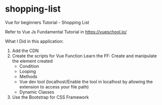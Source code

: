 # shopping-list
Vue for beginners Tutorial - Shopping List

Refer to Vue Js Fundamental Tutorial in https://vueschool.io/

What I Did in this application:
1. Add the CDN
2. Create the scripts for Vue Function
      Learn the FF: Create and manipulate the element created
      - Condition
      - Looping
      - Methods
      - Vue dev tool (localhost/Enable the tool in localhost by allowing the extension to access your file path)
      - Dynamic Classes
3. Use the Bootstrap for CSS Framework
